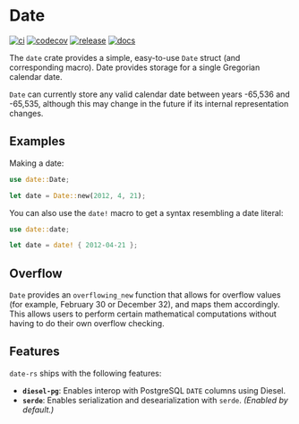 # Date

[![ci](https://github.com/lukesneeringer/date-rs/actions/workflows/ci.yaml/badge.svg)](https://github.com/lukesneeringer/date-rs/actions/workflows/ci.yaml)
[![codecov](https://codecov.io/gh/lukesneeringer/date-rs/branch/main/graph/badge.svg?token=oH2z7PFp06)](https://codecov.io/gh/lukesneeringer/date-rs)
[![release](https://img.shields.io/crates/v/date-rs.svg)](https://crates.io/crates/date-rs)
[![docs](https://img.shields.io/badge/docs-release-blue)](https://docs.rs/date-rs/latest/date/)

The `date` crate provides a simple, easy-to-use `Date` struct (and corresponding macro). Date
provides storage for a single Gregorian calendar date.

`Date` can currently store any valid calendar date between years -65,536 and -65,535, although this
may change in the future if its internal representation changes.

## Examples

Making a date:

```rs
use date::Date;

let date = Date::new(2012, 4, 21);
```

You can also use the `date!` macro to get a syntax resembling a date literal:

```rs
use date::date;

let date = date! { 2012-04-21 };
```

## Overflow

`Date` provides an `overflowing_new` function that allows for overflow values (for example,
February 30 or December 32), and maps them accordingly. This allows users to perform certain
mathematical computations without having to do their own overflow checking.

## Features

`date-rs` ships with the following features:

- **`diesel-pg`**: Enables interop with PostgreSQL `DATE` columns using Diesel.
- **`serde`**: Enables serialization and desearialization with `serde`. _(Enabled by default.)_
